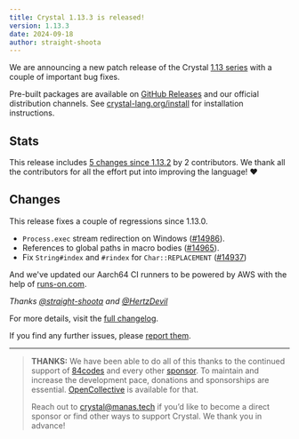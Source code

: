 ```yaml
---
title: Crystal 1.13.3 is released!
version: 1.13.3
date: 2024-09-18
author: straight-shoota
---
```

We are announcing a new patch release of the Crystal [1.13 series](/_releases/2024-07-09-1.13.0-released.md) with a couple of important bug fixes.

Pre-built packages are available on [GitHub Releases](https://github.com/crystal-lang/crystal/releases/tag/1.13.3)
and our official distribution channels.
See [crystal-lang.org/install](https://crystal-lang.org/install/) for
installation instructions.

## Stats

This release includes [5 changes since 1.13.2](https://github.com/crystal-lang/crystal/pulls?q=is%3Apr+milestone%3A1.13.3)
by 2 contributors. We thank all the contributors for all the effort put into
improving the language! ❤️

## Changes

This release fixes a couple of regressions since 1.13.0.

* `Process.exec` stream redirection on Windows ([#14986]).
* References to global paths in macro bodies ([#14965]).
* Fix `String#index` and `#rindex` for `Char::REPLACEMENT` ([#14937])

And we've updated our Aarch64 CI runners to be powered by AWS with the help of [runs-on.com](https://runs-on.com).

*Thanks [@straight-shoota] and [@HertzDevil]*

[#14965]: https://github.com/crystal-lang/crystal/pull/14965
[#14986]: https://github.com/crystal-lang/crystal/pull/14986
[#14937]: https://github.com/crystal-lang/crystal/pull/14937

For more details, visit the [full changelog](https://github.com/crystal-lang/crystal/releases/tag/1.13.3).

If you find any further issues, please [report them](https://github.com/crystal-lang/crystal/issues/).

---

> **THANKS:**
> We have been able to do all of this thanks to the continued support of [84codes](https://www.84codes.com/) and every other [sponsor](/sponsors).
> To maintain and increase the development pace, donations and sponsorships are
> essential. [OpenCollective](https://opencollective.com/crystal-lang) is
> available for that.
>
> Reach out to [crystal@manas.tech](mailto:crystal@manas.tech)
> if you’d like to become a direct sponsor or find other ways to support Crystal.
> We thank you in advance!

[@HertzDevil]: https://github.com/HertzDevil
[@straight-shoota]: https://github.com/straight-shoota

